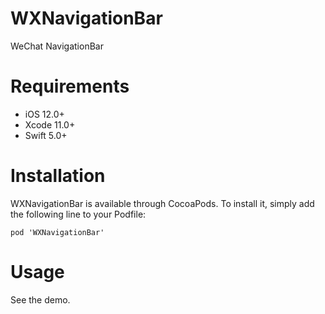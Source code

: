 # WXNavigationBar
WeChat NavigationBar

# Requirements

- iOS 12.0+
- Xcode 11.0+
- Swift 5.0+

# Installation

WXNavigationBar is available through CocoaPods. To install it, simply add the following line to your Podfile:

```
pod 'WXNavigationBar'
```

# Usage

See the demo.
